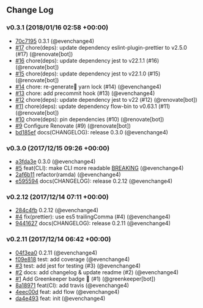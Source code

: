 ## Change Log

### v0.3.1 (2018/01/16 02:58 +00:00)

* [70c7195](https://github.com/evenchange4/react-intl-cra/commit/70c7195b081f58296cd29577dbcb2116cf68ea35) 0.3.1 (@evenchange4)
* [#17](https://github.com/evenchange4/react-intl-cra/pull/17) chore(deps): update dependency eslint-plugin-prettier to v2.5.0 (#17) (@renovate[bot])
* [#16](https://github.com/evenchange4/react-intl-cra/pull/16) chore(deps): update dependency jest to v22.1.1 (#16) (@renovate[bot])
* [#15](https://github.com/evenchange4/react-intl-cra/pull/15) chore(deps): update dependency jest to v22.1.0 (#15) (@renovate[bot])
* [#14](https://github.com/evenchange4/react-intl-cra/pull/14) chore: re-generate yarn lock (#14) (@evenchange4)
* [#13](https://github.com/evenchange4/react-intl-cra/pull/13) chore: add precommit hook (#13) (@evenchange4)
* [#12](https://github.com/evenchange4/react-intl-cra/pull/12) chore(deps): update dependency jest to v22 (#12) (@renovate[bot])
* [#11](https://github.com/evenchange4/react-intl-cra/pull/11) chore(deps): update dependency flow-bin to v0.63.1 (#11) (@renovate[bot])
* [#10](https://github.com/evenchange4/react-intl-cra/pull/10) chore(deps): pin dependencies (#10) (@renovate[bot])
* [#9](https://github.com/evenchange4/react-intl-cra/pull/9) Configure Renovate (#9) (@renovate[bot])
* [bd185ef](https://github.com/evenchange4/react-intl-cra/commit/bd185efa218b98e22ba766800899e792b30d1448) docs(CHANGELOG): release 0.3.0 (@evenchange4)

### v0.3.0 (2017/12/15 09:26 +00:00)

* [a3fda3e](https://github.com/evenchange4/react-intl-cra/commit/a3fda3e88ff7186bb642b772fa2bba16c0bb6a03) 0.3.0 (@evenchange4)
* [#5](https://github.com/evenchange4/react-intl-cra/pull/5) feat(CLI): make CLI more readable [BREAKING](#5) (@evenchange4)
* [2af6b11](https://github.com/evenchange4/react-intl-cra/commit/2af6b114ab6a1d7288880efb7bb20ce653a30ba6) refactor(ramda) (@evenchange4)
* [e595594](https://github.com/evenchange4/react-intl-cra/commit/e5955946189965ffc149e55278f12bbcaf8ce762) docs(CHANGELOG): release 0.2.12 (@evenchange4)

### v0.2.12 (2017/12/14 07:11 +00:00)

* [284c4fb](https://github.com/evenchange4/react-intl-cra/commit/284c4fb8c3c9dc5d3c9eeff717b32c18be715d3f) 0.2.12 (@evenchange4)
* [#4](https://github.com/evenchange4/react-intl-cra/pull/4) fix(prettier): use es5 trailingComma (#4) (@evenchange4)
* [9441627](https://github.com/evenchange4/react-intl-cra/commit/944162750485bfac3cb247b5c748331cd7f28ca0) docs(CHANGELOG): release 0.2.11 (@evenchange4)

### v0.2.11 (2017/12/14 06:42 +00:00)

* [04f3ea0](https://github.com/evenchange4/react-intl-cra/commit/04f3ea0f64879ed36887a1565c3ccff701ba6993) 0.2.11 (@evenchange4)
* [f09e818](https://github.com/evenchange4/react-intl-cra/commit/f09e8180654532a0874a05dc02bb368d58de7627) test: add coverage (@evenchange4)
* [#3](https://github.com/evenchange4/react-intl-cra/pull/3) test: add jest for testing (#3) (@evenchange4)
* [#2](https://github.com/evenchange4/react-intl-cra/pull/2) docs: add changelog & update readme (#2) (@evenchange4)
* [#1](https://github.com/evenchange4/react-intl-cra/pull/1) Add Greenkeeper badge 🌴 (#1) (@greenkeeper[bot])
* [8a18971](https://github.com/evenchange4/react-intl-cra/commit/8a18971d83a596e72712df26675b5f0dc05db094) feat(CI): add travis (@evenchange4)
* [4eec00d](https://github.com/evenchange4/react-intl-cra/commit/4eec00d723cbd302d34ad1f924e331490e2effad) feat: add flow (@evenchange4)
* [da4e493](https://github.com/evenchange4/react-intl-cra/commit/da4e4938abe41a2ab6cfb41382195492e2c7408c) feat: init (@evenchange4)
